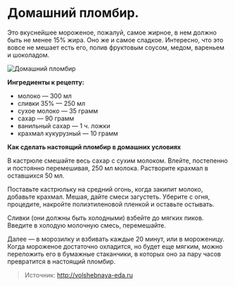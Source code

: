 # Домашний пломбир.
Это вкуснейшее мороженое, пожалуй, самое жирное, в нем должно быть не менее 15% жира. Оно же и самое сладкое. Интересно, что это вовсе не мешает есть его, полив фруктовым соусом, медом, вареньем и шоколадом.

![Домашний пломбир](/images/Kulinar/IceCream/morozhenoe-plombir.jpg 'Домашний пломбир')

**Ингредиенты к рецепту:**

- молоко — 300 мл
- сливки 35% — 250 мл
- сухое молоко — 35 грамм
- сахар — 90 грамм
- ванильный сахар — 1 ч. ложки
- крахмал кукурузный — 10 грамм

**Как сделать настоящий пломбир в домашних условиях**

В кастрюле смешайте весь сахар с сухим молоком. Влейте, постепенно и постоянно перемешивая, 250 мл молока. Растворите крахмал в оставшихся 50 мл.

Поставьте кастрюльку на средний огонь, когда закипит молоко, добавьте крахмал. Мешая, дайте смеси загустеть. Уберите с огня, процедите, накройте полиэтиленовой пленкой и оставьте остывать.

Сливки (они должны быть холодными) взбейте до мягких пиков. Введите в холодую молочную смесь, перемешайте.

Далее — в морозилку и взбивать каждые 20 минут, или в мороженицу. Когда мороженое достаточно охладится, но будет еще мягким, можно переложить его в бумажные стаканчики, в которых оно за пару часов превратится в настоящий пломбир.

> Источник: http://volshebnaya-eda.ru
